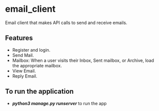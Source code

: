 # email_client

Email client that makes API calls to send and receive emails.

## Features
  - Register and login.
  - Send Mail.
  - Mailbox: When a user visits their Inbox, Sent mailbox, or Archive, load the appropriate mailbox.
  - View Email.
  - Reply Email.
  
## To run the application
  - ***python3 manage.py runserver*** to run the app

